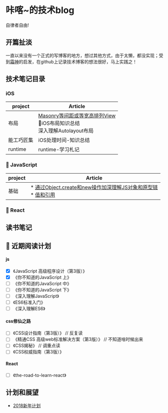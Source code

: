 # 咔喀~的技术blog

自律者自由!

## 开篇扯淡
一直以来没有一个正式的写博客的地方，想过其他方式，由于太懒，都没实现；受到[霜神](https://github.com/halfrost/Halfrost-Field)的启发，在github上记录技术博客的想法很好，马上实践之！

##  技术笔记目录

### iOS

| project | Article |
| --- | --- |
| 布局 | [Masonry等间距或等宽高排列View](https://github.com/zengfxios/kaka-blog/blob/master/notes/iOS/%E5%B8%83%E5%B1%80/Masonry%E7%AD%89%E9%97%B4%E8%B7%9D%E6%88%96%E7%AD%89%E5%AE%BD%E9%AB%98%E6%8E%92%E5%88%97View.md)    <br/> 🌟iOS布局知识总结<br/> 深入理解Autolayout布局 |
| 能工巧匠集 | iOS处理时间-知识总结 | 
| runtime | runtime-学习札记 |

### 👀 JavaScript

| project | Article |
| --- | --- |
| 基础 | * [通过Object.create和new操作加深理解JS对象和原型链](https://github.com/zengfxios/kaka-blog/blob/master/notes/JavaScript/%E9%80%9A%E8%BF%87Object.create%E5%92%8Cnew%E6%93%8D%E4%BD%9C%E5%8A%A0%E6%B7%B1%E7%90%86%E8%A7%A3JS%E5%AF%B9%E8%B1%A1%E5%92%8C%E5%8E%9F%E5%9E%8B%E9%93%BE.md)<br/> * [值和引用](https://github.com/zengfxios/kaka-blog/blob/master/notes/JavaScript/%E5%80%BC%E5%92%8C%E5%BC%95%E7%94%A8.md) |

### 🚀 React

## 读书笔记

## 📖 近期阅读计划
#### js
* [x] 《JavaScript 高级程序设计（第3版）》
* [x] 《你不知道的JavaScript 上》
* [ ] 《你不知道的JavaScript 中》
* [ ] 《你不知道的JavaScript 下》
* [ ] 《深入理解JavaScript》
* [ ] 《ES6标准入门》 
* [ ] 《深入理解ES6》

#### css修仙之路
* [ ] 《CSS设计指南（第3版）》 // 反复读
* [ ] 《精通CSS 高级web标准解决方案（第3版）》 // 不知道啥时候出来
* [ ] 《CSS揭秘》 // 调重点读
* [ ] 《CSS权威指南（第3版）》

#### React
* [ ] 《the-road-to-learn-react》

## 计划和展望
* [2018新年计划](https://github.com/zengfxios/kaka-blog/blob/master/%E8%A7%84%E5%88%92%E5%92%8C%E5%B1%95%E6%9C%9B/2018%E6%96%B0%E5%B9%B4%E8%AE%A1%E5%88%92.md)





